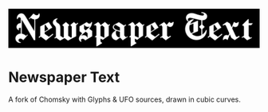 ![Headline image, reads "Newspaper Text"](documentation/images/headline.png)
# Newspaper Text
A fork of Chomsky with Glyphs & UFO sources, drawn in cubic curves.
